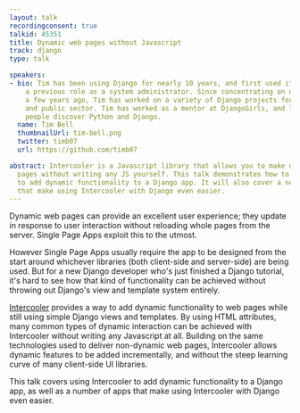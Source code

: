 ```yaml
---
layout: talk
recordingconsent: true
talkid: 45351
title: Dynamic web pages without Javascript
track: django
type: talk

speakers:
- bio: Tim has been using Django for nearly 10 years, and first used it in anger in
    a previous role as a system administrator. Since concentrating on development
    a few years ago, Tim has worked on a variety of Django projects for both the private
    and public sector. Tim has worked as a mentor at DjangoGirls, and loves to help
    people discover Python and Django.
  name: Tim Bell
  thumbnailUrl: tim-bell.png
  twitter: timb07
  url: https://github.com/timb07

abstract: Intercooler is a Javascript library that allows you to make dynamic web
  pages without writing any JS yourself. This talk demonstrates how to use Intercooler
  to add dynamic functionality to a Django app. It will also cover a number of apps
  that make using Intercooler with Django even easier.
---
```

Dynamic web pages can provide an excellent user experience; they update in response to user interaction without reloading whole pages from the server. Single Page Apps exploit this to the utmost.

However Single Page Apps usually require the app to be designed from the start around whichever libraries (both client-side and server-side) are being used. But for a new Django developer who's just finished a Django tutorial, it's hard to see how that kind of functionality can be achieved without throwing out Django's view and template system entirely.

[Intercooler](http://intercoolerjs.org/) provides a way to add dynamic functionality to web pages while still using simple Django views and templates. By using HTML attributes, many common types of dynamic interaction can be achieved with Intercooler without writing any Javascript at all. Building on the same technologies used to deliver non-dynamic web pages, Intercooler allows dynamic features to be added incrementally, and without the steep learning curve of many client-side UI libraries.

This talk covers using Intercooler to add dynamic functionality to a Django app, as well as a number of apps that make using Intercooler with Django even easier.
